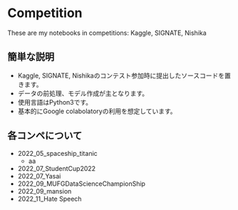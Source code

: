 # Competition
These are my notebooks in competitions: Kaggle, SIGNATE, Nishika

## 簡単な説明
- Kaggle, SIGNATE, Nishikaのコンテスト参加時に提出したソースコードを置きます。
- データの前処理、モデル作成が主となります。
- 使用言語はPython3です。
- 基本的にGoogle colabolatoryの利用を想定しています。
 
## 各コンペについて
- 2022_05_spaceship_titanic
    - aa
- 2022_07_StudentCup2022
- 2022_07_Yasai 
- 2022_09_MUFGDataScienceChampionShip
- 2022_09_mansion
- 2022_11_Hate Speech
